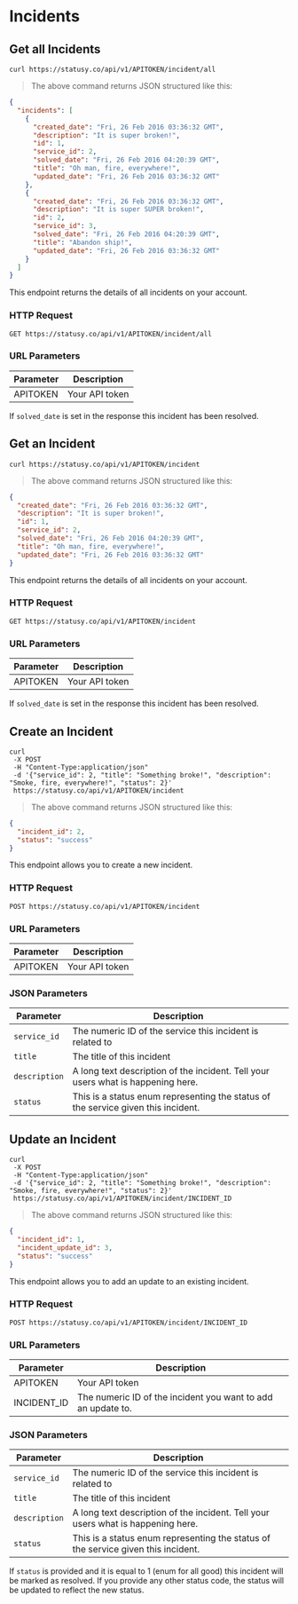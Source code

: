 # Incidents

## Get all Incidents

```
curl https://statusy.co/api/v1/APITOKEN/incident/all
```

> The above command returns JSON structured like this:

```json
{
  "incidents": [
    {
      "created_date": "Fri, 26 Feb 2016 03:36:32 GMT",
      "description": "It is super broken!",
      "id": 1,
      "service_id": 2,
      "solved_date": "Fri, 26 Feb 2016 04:20:39 GMT",
      "title": "Oh man, fire, everywhere!",
      "updated_date": "Fri, 26 Feb 2016 03:36:32 GMT"
    },
    {
      "created_date": "Fri, 26 Feb 2016 03:36:32 GMT",
      "description": "It is super SUPER broken!",
      "id": 2,
      "service_id": 3,
      "solved_date": "Fri, 26 Feb 2016 04:20:39 GMT",
      "title": "Abandon ship!",
      "updated_date": "Fri, 26 Feb 2016 03:36:32 GMT"
    }
  ]
}
```

This endpoint returns the details of all incidents on your account.

### HTTP Request

`GET https://statusy.co/api/v1/APITOKEN/incident/all`

### URL Parameters

Parameter | Description
--------- | -----------
APITOKEN | Your API token

<aside class="notice">
If <code>solved_date</code> is set in the response this incident has been resolved.
</aside>

## Get an Incident

```
curl https://statusy.co/api/v1/APITOKEN/incident
```

> The above command returns JSON structured like this:

```json
{
  "created_date": "Fri, 26 Feb 2016 03:36:32 GMT",
  "description": "It is super broken!",
  "id": 1,
  "service_id": 2,
  "solved_date": "Fri, 26 Feb 2016 04:20:39 GMT",
  "title": "Oh man, fire, everywhere!",
  "updated_date": "Fri, 26 Feb 2016 03:36:32 GMT"
}
```

This endpoint returns the details of all incidents on your account.

### HTTP Request

`GET https://statusy.co/api/v1/APITOKEN/incident`

### URL Parameters

Parameter | Description
--------- | -----------
APITOKEN | Your API token

<aside class="notice">
If <code>solved_date</code> is set in the response this incident has been resolved.
</aside>


## Create an Incident

```
curl
 -X POST
 -H "Content-Type:application/json"
 -d '{"service_id": 2, "title": "Something broke!", "description": "Smoke, fire, everywhere!", "status": 2}'
 https://statusy.co/api/v1/APITOKEN/incident
```

> The above command returns JSON structured like this:

```json
{
  "incident_id": 2,
  "status": "success"
}
```

This endpoint allows you to create a new incident.

### HTTP Request

`POST https://statusy.co/api/v1/APITOKEN/incident`

### URL Parameters

Parameter | Description
--------- | -----------
APITOKEN | Your API token

### JSON Parameters

Parameter | Description
--------- | -----------
`service_id` | The numeric ID of the service this incident is related to
`title` | The title of this incident
`description` | A long text description of the incident. Tell your users what is happening here.
`status` | This is a status enum representing the status of the service given this incident.

## Update an Incident

```
curl
 -X POST
 -H "Content-Type:application/json"
 -d '{"service_id": 2, "title": "Something broke!", "description": "Smoke, fire, everywhere!", "status": 2}'
 https://statusy.co/api/v1/APITOKEN/incident/INCIDENT_ID
```

> The above command returns JSON structured like this:

```json
{
  "incident_id": 1,
  "incident_update_id": 3,
  "status": "success"
}
```

This endpoint allows you to add an update to an existing incident.

### HTTP Request

`POST https://statusy.co/api/v1/APITOKEN/incident/INCIDENT_ID`

### URL Parameters

Parameter | Description
--------- | -----------
APITOKEN | Your API token
INCIDENT_ID | The numeric ID of the incident you want to add an update to.

### JSON Parameters

Parameter | Description
--------- | -----------
`service_id` | The numeric ID of the service this incident is related to
`title` | The title of this incident
`description` | A long text description of the incident. Tell your users what is happening here.
`status` | This is a status enum representing the status of the service given this incident.

<aside class="notice">
If <code>status</code> is provided and it is equal to 1 (enum for all good) this incident will be marked
as resolved. If you provide any other status code, the status will be updated to reflect the new status.
</aside>
